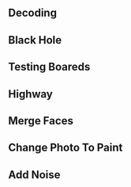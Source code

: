 ## Decoding




## Black Hole


## Testing Boareds


## Highway


## Merge Faces


## Change Photo To Paint


## Add Noise

